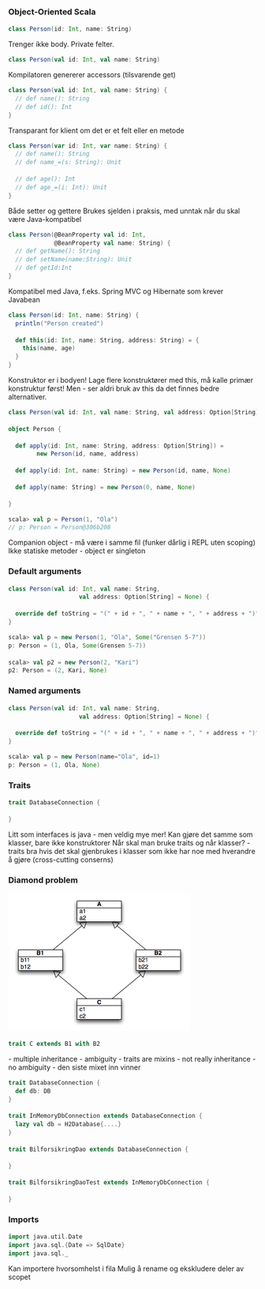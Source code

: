 ### Object-Oriented Scala ###



```scala
class Person(id: Int, name: String)
```
<aside class="notes">
        Trenger ikke body.
        Private felter.
</aside>



```scala
class Person(val id: Int, val name: String)
```
<aside class="notes">
        Kompilatoren genererer accessors (tilsvarende get)
</aside>



```scala
class Person(val id: Int, val name: String) {
  // def name(): String
  // def id(): Int
}
```
<aside class="notes">
        Transparant for klient om det er et felt eller en metode
</aside>



```scala
class Person(var id: Int, var name: String) {
  // def name(): String
  // def name_=(s: String): Unit

  // def age(): Int
  // def age_=(i: Int): Unit
}
```
<aside class="notes">
        Både setter og gettere
        Brukes sjelden i praksis, med unntak når du skal være Java-kompatibel
</aside>



```scala
class Person(@BeanProperty val id: Int,
             @BeanProperty val name: String) {
  // def getName(): String
  // def setName(name:String): Unit
  // def getId:Int
}
```
<aside class="notes">
        Kompatibel med Java, f.eks. Spring MVC og Hibernate som krever Javabean
</aside>



```scala
class Person(id: Int, name: String) {
  println("Person created")

  def this(id: Int, name: String, address: String) = {
    this(name, age)
  }
}
```
<aside class="notes">
        Konstruktor er i bodyen!
        Lage flere konstruktører med this, må kalle primær konstruktur først!
        Men - ser aldri bruk av this da det finnes bedre alternativer.
</aside>



```scala
class Person(val id: Int, val name: String, val address: Option[String])

object Person {

  def apply(id: Int, name: String, address: Option[String]) =
        new Person(id, name, address)

  def apply(id: Int, name: String) = new Person(id, name, None)

  def apply(name: String) = new Person(0, name, None)

}

```
```scala
scala> val p = Person(1, "Ola")
// p: Person = Person@306b208
```
<aside class="notes">
        Companion object - må være i samme fil (funker dårlig i REPL uten scoping)
        Ikke statiske metoder - object er singleton
</aside>



### Default arguments ###

```scala
class Person(val id: Int, val name: String, 
                    val address: Option[String] = None) {

  override def toString = "(" + id + ", " + name + ", " + address + ")"
}
```
```scala
scala> val p = new Person(1, "Ola", Some("Grensen 5-7"))
p: Person = (1, Ola, Some(Grensen 5-7))

scala> val p2 = new Person(2, "Kari")
p2: Person = (2, Kari, None)
```



### Named arguments ###
```scala
class Person(val id: Int, val name: String, 
                    val address: Option[String] = None) {

  override def toString = "(" + id + ", " + name + ", " + address + ")"
}
```
```scala
scala> val p = new Person(name="Ola", id=1)
p: Person = (1, Ola, None)
```



### Traits ###
```scala
trait DatabaseConnection {

}
```
<aside class="notes">
   Litt som interfaces is java - men veldig mye mer!
   Kan gjøre det samme som klasser, bare ikke konstruktorer
   Når skal man bruke traits og når klasser?
   - traits bra hvis det skal gjenbrukes i klasser som ikke har noe med hverandre å gjøre (cross-cutting conserns)
</aside>



### Diamond problem ###

![alt text](images/diamond-of-death.png)

```scala
trait C extends B1 with B2
```
<aside class="notes">
- multiple inheritance - ambiguity
- traits are mixins - not really inheritance - no ambiguity
- den siste mixet inn vinner
</aside>




```scala
trait DatabaseConnection {
  def db: DB
}

trait InMemoryDbConnection extends DatabaseConnection {
  lazy val db = H2Database{....}
}

trait BilforsikringDao extends DatabaseConnection {

}

trait BilforsikringDaoTest extends InMemoryDbConnection {

}

```



### Imports ###
```scala
import java.util.Date
import java.sql.{Date => SqlDate}
import java.sql._
```
<aside class="notes">
    Kan importere hvorsomhelst i fila
    Mulig å rename og ekskludere deler av scopet
</aside>
